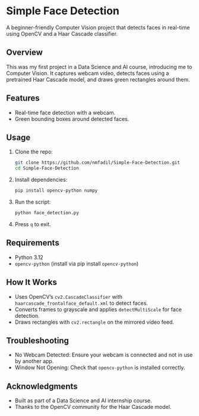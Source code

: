 # Simple Face Detection

A beginner-friendly Computer Vision project that detects faces in real-time using OpenCV and a Haar Cascade classifier.

## Overview
This was my first project in a Data Science and AI course, introducing me to Computer Vision. It captures webcam video, detects faces using a pretrained Haar Cascade model, and draws green rectangles around them.

## Features
- Real-time face detection with a webcam.
- Green bounding boxes around detected faces.

## Usage
1. Clone the repo:
   ```bash
   git clone https://github.com/nmfadil/Simple-Face-Detection.git
   cd Simple-Face-Detection
   ```

2. Install dependencies:
    ```bash
    pip install opencv-python numpy
    ```
3. Run the script:
    ```bash
    python face_detection.py
    ```
4. Press `q` to exit.

## Requirements

- Python 3.12
- `opencv-python` (install via pip install `opencv-python`)

## How It Works

- Uses OpenCV’s `cv2.CascadeClassifier` with `haarcascade_frontalface_default.xml` to detect faces.
- Converts frames to grayscale and applies `detectMultiScale` for face detection.
- Draws rectangles with `cv2.rectangle` on the mirrored video feed.

## Troubleshooting

- No Webcam Detected: Ensure your webcam is connected and not in use by another app.
- Window Not Opening: Check that `opencv-python` is installed correctly.

## Acknowledgments

- Built as part of a Data Science and AI internship course.
- Thanks to the OpenCV community for the Haar Cascade model.